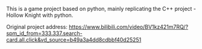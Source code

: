 This is a game project based on python, mainly replicating the C++ project - Hollow Knight with python.

Original project address: https://www.bilibili.com/video/BV1kz421m7RQ/?spm_id_from=333.337.search-card.all.click&vd_source=b49a3a4dd8cdbbf40d25251
